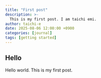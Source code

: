 ```yaml
---
title: "First post"
description: >-
  This is my first post. I am taichi emi.
author: taichi-e
date: 2025-08-06 12:00:00 +0900
categories: [journal]
tags: [getting started]
---
```


## Hello
Hello world.
This is my first post.
